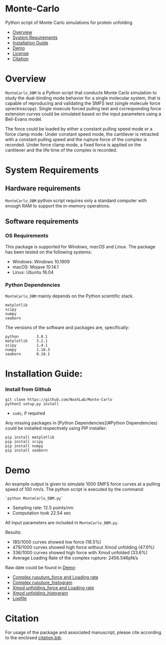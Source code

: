 # Monte-Carlo
Python script of Monte Carlo simulations for protein unfolding


- [Overview](#overview)
- [System Requirements](#system-requirements)
- [Installation Guide](#installation-guide)
- [Demo](#demo)
- [License](./LICENSE)
- [Citation](#citation)

# Overview
`MonteCarlo_DBM` is a Python script that conducts Monte Carlo simulation to study the dual-binding mode behavior for a single molecular system, that is capable of reproducing and validating the SMFS test (single molecule force sprectroscopy). Single moecule forced pulling test and corresponding force extension curves could be simulated based on the input parameters using a Bell-Evans model. 

The force could be loaded by either a constant pulling speed mode or a force clamp mode. Under constant speed mode, the cantilever is retracted with a constant pulling speed and the rupture force of the complex is recorded. Under force clamp mode, a fixed force is applied on the cantilever and the life time of the complex is recorded.


# System Requirements
## Hardware requirements
`MonteCarlo_DBM` python script requires only a standard computer with enough RAM to support the in-memory operations.

## Software requirements
### OS Requirements
This package is supported for *Windows*, *macOS* and *Linux*. The package has been tested on the following systems:
+ Windows:  Windows 10.1909
+ macOS:    Mojave  10.14.1
+ Linux:    Ubuntu  16.04

### Python Dependencies
`MonteCarlo_DBM` mainly depends on the Python scientific stack.
```
matplotlib
scipy
numpy
seaborn
```

The versions of the software and packages are, specifically:
```
python        3.8.1
matplotlib    3.2.1
scipy         1.4.1
numpy         1.18.3
seaborn       0.10.1
```

# Installation Guide:

### Install from Github
```
git clone https://github.com/NashLab/Monte-Carlo
python3 setup.py install
```
- `sudo`, if required

Any missing packages in [Python Dependencies](#Python Dependencies) could be installed respectively using PIP installer:
```
pip install matplotlib
pip install scipy
pip install numpy
pip install seaborn
```

# Demo
An example output is given to simulate 1000 SMFS force curves at a pulling speed of 100 nm/s.
The python script is executed by the command:
```
`python MonteCarlo_DBM.py`
```

- Sampling rate: 12.5 points/nm
- Computation took 22.54 sec

All input parameters are included in `MonteCarlo_DBM.py`.

Results:
- 185/1000 curves showed low force (18.5%)
- 479/1000 curves showed high force without Xmod unfolding (47.9%)
- 336/1000 curves showed high force with Xmod unfolded (33.6%)
- Average Loading Rate of the complex rupture: 2456.546pN/s

Raw date could be found in [Demo](./Demo): 
- [Complex ruputure_force and Loading rate](./Demo/LR-RF_v100.0.txt)
- [Complex ruputure_histogram](./Demo/analysis-hist-ratio_0.2speed_100.0.pdf)
- [Xmod unfolding_force and Loading rate](./Demo/Xmod_v100.0.txt)
- [Xmod unfolding_histogram](./Demo/Xmod_unfolding-hist-ratio_0.2speed_100.0.pdf)
- [Logfile](./Demo/speed_100.0logfile.log)
 

# Citation
For usage of the package and associated manuscript, please cite according to the enclosed [citation.bib](./Demo/citation.bib).


